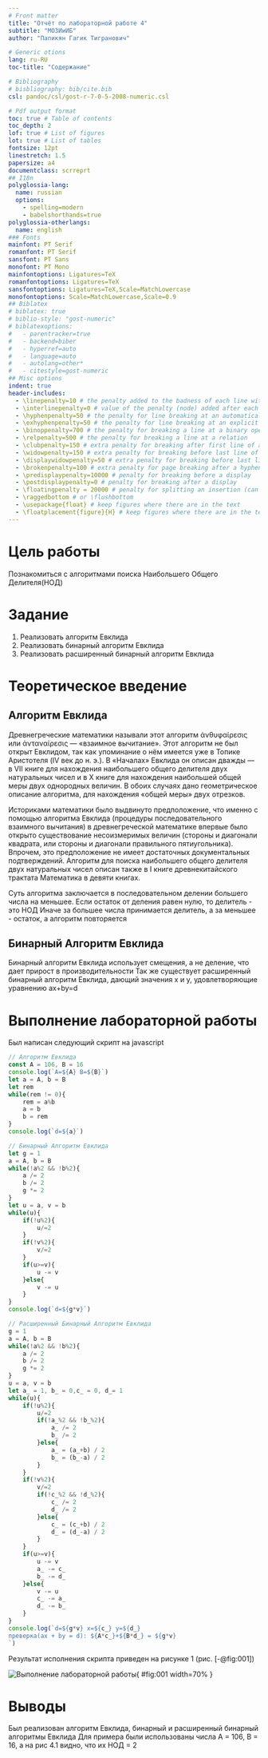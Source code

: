 ```yaml
---
# Front matter
title: "Отчёт по лабораторной работе 4"
subtitle: "МОЗИиИБ"
author: "Папикян Гагик Тигранович"

# Generic otions
lang: ru-RU
toc-title: "Содержание"

# Bibliography
# bisbliography: bib/cite.bib
csl: pandoc/csl/gost-r-7-0-5-2008-numeric.csl

# Pdf output format
toc: true # Table of contents
toc_depth: 2
lof: true # List of figures
lot: true # List of tables
fontsize: 12pt
linestretch: 1.5
papersize: a4
documentclass: scrreprt
## I18n
polyglossia-lang:
  name: russian
  options:
	- spelling=modern
	- babelshorthands=true
polyglossia-otherlangs:
  name: english
### Fonts
mainfont: PT Serif
romanfont: PT Serif
sansfont: PT Sans
monofont: PT Mono
mainfontoptions: Ligatures=TeX
romanfontoptions: Ligatures=TeX
sansfontoptions: Ligatures=TeX,Scale=MatchLowercase
monofontoptions: Scale=MatchLowercase,Scale=0.9
## Biblatex
# biblatex: true
# biblio-style: "gost-numeric"
# biblatexoptions:
#   - parentracker=true
#   - backend=biber
#   - hyperref=auto
#   - language=auto
#   - autolang=other*
#   - citestyle=gost-numeric
## Misc options
indent: true
header-includes:
  - \linepenalty=10 # the penalty added to the badness of each line within a paragraph (no associated penalty node) Increasing the value makes tex try to have fewer lines in the paragraph.
  - \interlinepenalty=0 # value of the penalty (node) added after each line of a paragraph.
  - \hyphenpenalty=50 # the penalty for line breaking at an automatically inserted hyphen
  - \exhyphenpenalty=50 # the penalty for line breaking at an explicit hyphen
  - \binoppenalty=700 # the penalty for breaking a line at a binary operator
  - \relpenalty=500 # the penalty for breaking a line at a relation
  - \clubpenalty=150 # extra penalty for breaking after first line of a paragraph
  - \widowpenalty=150 # extra penalty for breaking before last line of a paragraph
  - \displaywidowpenalty=50 # extra penalty for breaking before last line before a display math
  - \brokenpenalty=100 # extra penalty for page breaking after a hyphenated line
  - \predisplaypenalty=10000 # penalty for breaking before a display
  - \postdisplaypenalty=0 # penalty for breaking after a display
  - \floatingpenalty = 20000 # penalty for splitting an insertion (can only be split footnote in standard LaTeX)
  - \raggedbottom # or \flushbottom
  - \usepackage{float} # keep figures where there are in the text
  - \floatplacement{figure}{H} # keep figures where there are in the text
---
```


# Цель работы

Познакомиться с алгоритмами поиска Наибольшего Общего Делителя(НОД)

# Задание

1) Реализовать алгоритм Евклида
2) Реализовать бинарный алгоритм Евклида
3) Реализовать расширенный бинарный алгоритм Евклида


# Теоретическое введение

## Алгоритм Евклида

Древнегреческие математики называли этот алгоритм ἀνθυφαίρεσις или ἀνταναίρεσις — «взаимное вычитание». Этот алгоритм не был открыт Евклидом, так как упоминание о нём имеется уже в Топике Аристотеля (IV век до н. э.). В «Началах» Евклида он описан дважды — в VII книге для нахождения наибольшего общего делителя двух натуральных чисел и в X книге для нахождения наибольшей общей меры двух однородных величин. В обоих случаях дано геометрическое описание алгоритма, для нахождения «общей меры» двух отрезков.

Историками математики было выдвинуто предположение, что именно с помощью алгоритма Евклида (процедуры последовательного взаимного вычитания) в древнегреческой математике впервые было открыто существование несоизмеримых величин (стороны и диагонали квадрата, или стороны и диагонали правильного пятиугольника). Впрочем, это предположение не имеет достаточных документальных подтверждений. Алгоритм для поиска наибольшего общего делителя двух натуральных чисел описан также в I книге древнекитайского трактата Математика в девяти книгах.

Суть алгоритма заключается в последовательном делении большего числа на меньшее. 
Если остаток от деления равен нулю, то делитель - это НОД
Иначе за большее числа принимается делитель, а за меньшее - остаток, а алгоритм повторяется 

## Бинарный Алгоритм Евклида 
Бинарный алгоритм Евклида использует смещения, а не деление, что дает прирост в производительности 
Так же существует расширенный бинарный алгоритм Евклида, дающий значения х и у, удовлетворяющие уравнению ах+by=d

# Выполнение лабораторной работы
Был написан следующий скрипт на javascript

``` {.js filename="../index.js"}
// Алгоритм Евклида 
const A = 106, B = 16
console.log(`A=${A} B=${B}`)
let a = A, b = B
let rem
while(rem != 0){
    rem = a%b 
    a = b 
    b = rem
}
console.log(`d=${a}`)

// Бинарный Алгоритм Евклида 
let g = 1
a = A, b = B
while(!a%2 && !b%2){
    a /= 2
    b /= 2
    g *= 2
}
let u = a, v = b 
while(u){
    if(!u%2){
        u/=2
    }
    if(!v%2){
        v/=2
    }
    if(u>=v){
        u -= v
    }else{
        v -= u
    }
}
console.log(`d=${g*v}`)

// Расширенный Бинарный Алгоритм Евклида 
g = 1
a = A, b = B
while(!a%2 && !b%2){
    a /= 2
    b /= 2
    g *= 2
}
u = a, v = b 
let a_ = 1, b_ = 0,c_ = 0, d_= 1
while(u){
    if(!u%2){
        u/=2
        if(!a_%2 && !b_%2){
            a_ /= 2
            b_ /= 2
        }else{
            a_ = (a_+b) / 2
            b_ = (b_-a) / 2
        }
    }
    if(!v%2){
        v/=2
        if(!c_%2 && !d_%2){
            c_ /= 2
            d_ /= 2
        }else{
            c_ = (c_+b) / 2
            d_ = (d_-a) / 2
        }
    }
    if(u>=v){
        u -= v
        a_ -= c_
        b_ -= d_
    }else{
        v -= u
        c_ -= a_
        d_ -= b_
    }
}
console.log(`d=${g*v} x=${c_} y=${d_}
преверка(ax + by = d): ${A*c_}+${B*d_} = ${g*v} 
`)

```

Результат исполнения скрипта приведен на рисунке 1 (рис. [-@fig:001])

![Выполнение лабораторной работы](image/pic1.png){ #fig:001 width=70% }

# Выводы

Был реализован алгоритм Евклида, бинарный и расширенный бинарный алгоритмы Евклида
Для примера были использованы числа  A = 106, B = 16, а на рис 4.1 видно, что их НОД = 2

<!-- 
# Список литературы{.unnumbered}

::: {#refs}
::: -->
